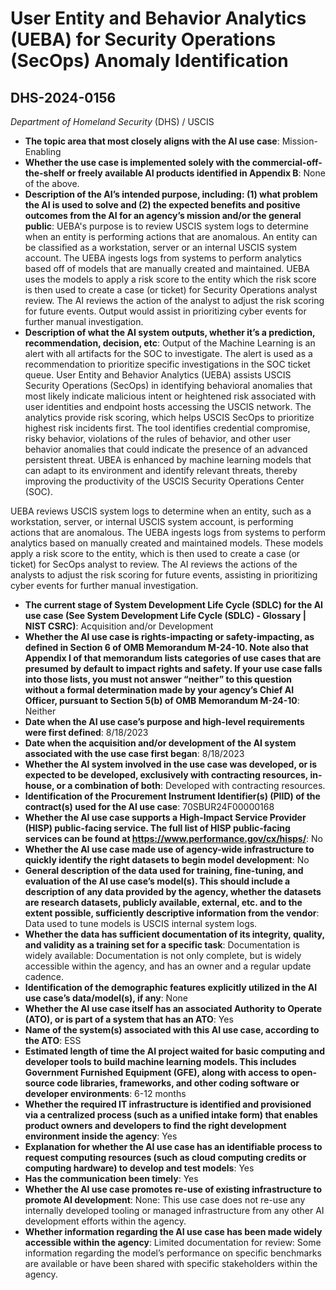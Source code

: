 # User Entity and Behavior Analytics (UEBA) for Security Operations (SecOps) Anomaly Identification
## DHS-2024-0156
_Department of Homeland Security_ (DHS) / USCIS


+ **The topic area that most closely aligns with the AI use case**: Mission-Enabling
+ **Whether the use case is implemented solely with the commercial-off-the-shelf or freely available AI products identified in Appendix B**: None of the above.
+ **Description of the AI’s intended purpose, including: (1) what problem the AI is used to solve and (2) the expected benefits and positive outcomes from the AI for an agency’s mission and/or the general public**: UEBA's purpose is to review USCIS system logs to determine when an entity is performing actions that are anomalous. An entity can be classified as a workstation, server or an internal USCIS system account. The UEBA ingests logs from systems to perform analytics based off of models that are manually created and maintained. UEBA uses the models to apply a risk score to the entity which the risk score is then used to create a case (or ticket) for Security Operations analyst review. The AI reviews the action of the analyst to adjust the risk scoring for future events. Output would assist in prioritizing cyber events for further manual investigation.
+ **Description of what the AI system outputs, whether it’s a prediction, recommendation, decision, etc**: Output of the Machine Learning is an alert with all artifacts for the SOC to investigate. The alert is used as a recommendation to prioritize specific investigations in the SOC ticket queue.
User Entity and Behavior Analytics (UEBA) assists USCIS Security Operations (SecOps) in identifying behavioral anomalies that most likely indicate malicious intent or heightened risk associated with user identities and endpoint hosts accessing the USCIS network. The analytics provide risk scoring, which helps USCIS SecOps to prioritize highest risk incidents first. The tool identifies credential compromise, risky behavior, violations of the rules of behavior, and other user behavior anomalies that could indicate the presence of an advanced persistent threat. UBEA is enhanced by machine learning models that can adapt to its environment and identify relevant threats, thereby improving the productivity of the USCIS Security Operations Center (SOC). 

UEBA reviews USCIS system logs to determine when an entity, such as a workstation, server, or internal USCIS system account, is performing actions that are anomalous.  The UEBA ingests logs from systems to perform analytics based on manually created and maintained models. These models  apply a risk score to the entity, which is then used to create a case (or ticket) for SecOps analyst to review. The AI reviews the actions of the analysts to adjust the risk scoring for future events, assisting in prioritizing cyber events for further manual investigation. 
+ **The current stage of System Development Life Cycle (SDLC) for the AI use case (See System Development Life Cycle (SDLC) - Glossary | NIST CSRC)**: Acquisition and/or Development
+ **Whether the AI use case is rights-impacting or safety-impacting, as defined in Section 6 of OMB Memorandum M-24-10. Note also that Appendix I of that memorandum lists categories of use cases that are presumed by default to impact rights and safety. If your use case falls into those lists, you must not answer “neither” to this question without a formal determination made by your agency’s Chief AI Officer, pursuant to Section 5(b) of OMB Memorandum M-24-10**: Neither
+ **Date when the AI use case’s purpose and high-level requirements were first defined**: 8/18/2023
+ **Date when the acquisition and/or development of the AI system associated with the use case first began**: 8/18/2023
+ **Whether the AI system involved in the use case was developed, or is expected to be developed, exclusively with contracting resources, in-house, or a combination of both**: Developed with contracting resources.
+ **Identification of the Procurement Instrument Identifier(s) (PIID) of the contract(s) used for the AI use case**: 70SBUR24F00000168
+ **Whether the AI use case supports a High-Impact Service Provider (HISP) public-facing service. The full list of HISP public-facing services can be found at https://www.performance.gov/cx/hisps/**: No
+ **Whether the AI use case made use of agency-wide infrastructure to quickly identify the right datasets to begin model development**: No
+ **General description of the data used for training, fine-tuning, and evaluation of the AI use case’s model(s). This should include a description of any data provided by the agency, whether the datasets are research datasets, publicly available, external, etc. and to the extent possible, sufficiently descriptive information from the vendor**: Data used to tune models is USCIS internal system logs.
+ **Whether the data has sufficient documentation of its integrity, quality, and validity as a training set for a specific task**: Documentation is widely available: Documentation is not only complete, but is widely accessible within the agency, and has an owner and a regular update cadence.
+ **Identification of the demographic features explicitly utilized in the AI use case’s data/model(s), if any**: None
+ **Whether the AI use case itself has an associated Authority to Operate (ATO), or is part of a system that has an ATO**: Yes
+ **Name of the system(s) associated with this AI use case, according to the ATO**: ESS
+ **Estimated length of time the AI project waited for basic computing and developer tools to build machine learning models. This includes Government Furnished Equipment (GFE), along with access to open-source code libraries, frameworks, and other coding software or developer environments**: 6-12 months
+ **Whether the required IT infrastructure is identified and provisioned via a centralized process (such as a unified intake form) that enables product owners and developers to find the right development environment inside the agency**: Yes
+ **Explanation for whether the AI use case has an identifiable process to request computing resources (such as cloud computing credits or computing hardware) to develop and test models**: Yes
+ **Has the communication been timely**: Yes
+ **Whether the AI use case promotes re-use of existing infrastructure to promote AI development**: None: This use case does not re-use any internally developed tooling or managed infrastructure from any other AI development efforts within the agency.
+ **Whether information regarding the AI use case has been made widely accessible within the agency**: Limited documentation for review: Some information regarding the model’s performance on specific benchmarks are available or have been shared with specific stakeholders within the agency.